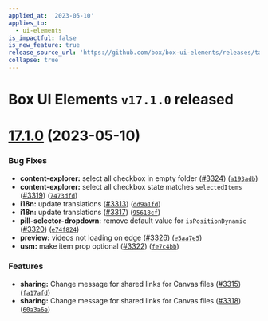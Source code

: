 ```yaml
---
applied_at: '2023-05-10'
applies_to:
  - ui-elements
is_impactful: false
is_new_feature: true
release_source_url: 'https://github.com/box/box-ui-elements/releases/tag/v17.1.0'
collapse: true
---
```


# Box UI Elements `v17.1.0` released

# [17.1.0][1] (2023-05-10)

### Bug Fixes

* **content-explorer:** select all checkbox in empty folder ([#3324][2]) ([`a193adb`][3])
* **content-explorer:** select all checkbox state matches `selectedItems` ([#3319][4]) ([`7473dfd`][5])
* **i18n:** update translations ([#3313][6]) ([`dd9a1fd`][7])
* **i18n:** update translations ([#3317][8]) ([`95618cf`][9])
* **pill-selector-dropdown:** remove default value for `isPositionDynamic` ([#3320][10]) ([`e74f824`][11])
* **preview:** videos not loading on edge ([#3326][12]) ([`e5aa7e5`][13])
* **usm:** make item prop optional ([#3322][14]) ([`fe7c4bb`][15])

### Features

* **sharing:** Change message for shared links for Canvas files ([#3315][16]) ([`fa17afd`][17])
* **sharing:** Change message for shared links for Canvas files ([#3318][18]) ([`60a3a6e`][19])

[1]: https://github.com/box/box-ui-elements/compare/v17.0.0...v17.1.0

[2]: https://github.com/box/box-ui-elements/issues/3324

[3]: https://github.com/box/box-ui-elements/commit/a193adb

[4]: https://github.com/box/box-ui-elements/issues/3319

[5]: https://github.com/box/box-ui-elements/commit/7473dfd

[6]: https://github.com/box/box-ui-elements/issues/3313

[7]: https://github.com/box/box-ui-elements/commit/dd9a1fd

[8]: https://github.com/box/box-ui-elements/issues/3317

[9]: https://github.com/box/box-ui-elements/commit/95618cf

[10]: https://github.com/box/box-ui-elements/issues/3320

[11]: https://github.com/box/box-ui-elements/commit/e74f824

[12]: https://github.com/box/box-ui-elements/issues/3326

[13]: https://github.com/box/box-ui-elements/commit/e5aa7e5

[14]: https://github.com/box/box-ui-elements/issues/3322

[15]: https://github.com/box/box-ui-elements/commit/fe7c4bb

[16]: https://github.com/box/box-ui-elements/issues/3315

[17]: https://github.com/box/box-ui-elements/commit/fa17afd

[18]: https://github.com/box/box-ui-elements/issues/3318

[19]: https://github.com/box/box-ui-elements/commit/60a3a6e

